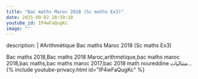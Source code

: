 ```yaml
---
title: "Bac maths Maroc 2018 (Sc maths Ex3)"
date: 2025-09-02 20:59:10 
youtube_id: IP4wFaQugKc
image: ""
---
```

description: |
  #Arithmétique
  Bac maths Maroc 2018 (Sc maths Ex3)
  
  
  
  Bac maths 2018,Bac maths 2018 Maroc,arithmétique,bac maths maroc 2018,bac maths,bac maths maroc 2017,bac 2018 math noureddine متتاليات...
{% include youtube-privacy.html id="IP4wFaQugKc" %}
